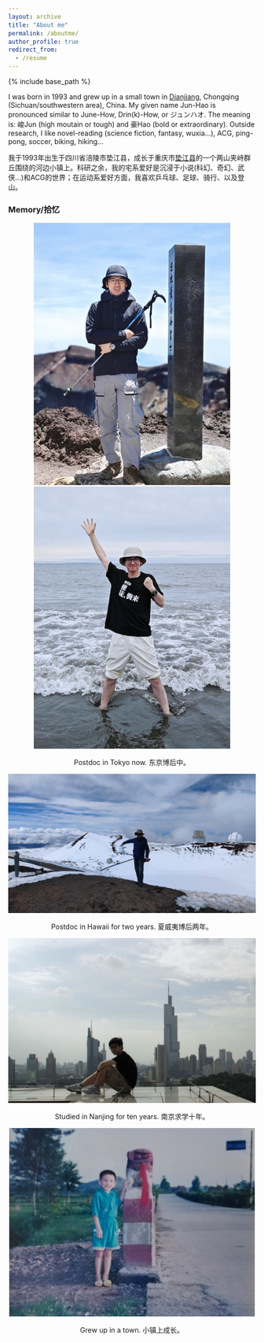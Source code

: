 ```yaml
---
layout: archive
title: "About me"
permalink: /aboutme/
author_profile: true
redirect_from:
  - /resume
---
```


{% include base_path %}

I was born in 1993 and grew up in a small town in [Dianjiang](https://www.google.com/maps/place/%E4%B8%AD%E5%9B%BD%E9%87%8D%E5%BA%86%E5%B8%82%E5%9E%AB%E6%B1%9F%E5%8E%BF/@30.2443606,107.1268926,10z/data=!3m1!4b1!4m6!3m5!1s0x3692653ae68638ed:0x2f09342c521e86be!8m2!3d30.3267999!4d107.33515!16s%2Fm%2F02qvdkr?authuser=0&entry=ttu), Chongqing (Sichuan/southwestern area), China. My given name Jun-Hao is pronounced similar to June-How, Drin(k)-How, or ジュンハオ. The meaning is: 峻Jun (high moutain or tough) and 豪Hao (bold or extraordinary). Outside research, I like novel-reading (science fiction, fantasy, wuxia...), ACG, ping-pong, soccer, biking, hiking...

我于1993年出生于四川省涪陵市垫江县，成长于重庆市[垫江县](https://map.baidu.com/search/%E5%9E%AB%E6%B1%9F%E5%8E%BF/@11938320.235205479,3513976.76,11.1z?querytype=s&da_src=shareurl&wd=%E5%9E%AB%E6%B1%9F&c=54622&src=0&pn=0&sug=0&l=15&b=\(-8576874.05781665,4675164.269083421;-8566514.05781665,4680636.269083421\)&from=webmap&biz_forward=%7B%22scaler%22:2,%22styles%22:%22pl%22%7D&device_ratio=2)的一个两山夹峙群丘围绕的河边小镇上。科研之余，我的宅系爱好是沉浸于小说(科幻、奇幻、武侠...)和ACG的世界；在运动系爱好方面，我喜欢乒乓球、足球、骑行、以及登山。


### Memory/拾忆
<p align="center">
  <img src="/images/junhao_fuji2.jpg?raw=true" alt="Photo" style="width: 400px;"/> 
  <img src="/images/junhao_eva.jpg?raw=true" alt="Photo" style="width: 400px;"/> 
</p>
<p style="text-align: center;">
Postdoc in Tokyo now. 东京博后中。
</p>

<p align="center">
  <img src="/images/junhao_hawaii.jpeg?raw=true" alt="Photo" style="width: 800px;"/> 
</p>
<p style="text-align: center;">
Postdoc in Hawaii for two years. 夏威夷博后两年。
</p>

<p align="center">
  <img src="/images/junhao_nanjing.jpeg?raw=true" alt="Photo" style="width: 800px;"/> 
</p>
<p style="text-align: center;">
Studied in Nanjing for ten years. 南京求学十年。
</p>

<p align="center">
  <img src="/images/junhao_cq2.jpeg?raw=true" alt="Photo" style="width: 500px;"/> 
</p>
<p style="text-align: center;">
<p style="text-align: center;">
Grew up in a town. 小镇上成长。
</p>


  


